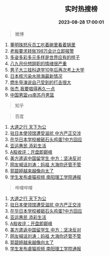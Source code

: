 <div align="center"><h2>实时热搜榜</h2><h4>2023-08-28 17:00:01</h4></div>

> 微博  

1. [董明珠怒斥员工吃着碗里看着锅里](https://s.weibo.com/weibo?q=%23%E8%91%A3%E6%98%8E%E7%8F%A0%E6%80%92%E6%96%A5%E5%91%98%E5%B7%A5%E5%90%83%E7%9D%80%E7%A2%97%E9%87%8C%E7%9C%8B%E7%9D%80%E9%94%85%E9%87%8C%23&t=31&band_rank=1&Refer=top)<br />
2. [老板要求转账198万会计立即报警](https://s.weibo.com/weibo?q=%23%E8%80%81%E6%9D%BF%E8%A6%81%E6%B1%82%E8%BD%AC%E8%B4%A6198%E4%B8%87%E4%BC%9A%E8%AE%A1%E7%AB%8B%E5%8D%B3%E6%8A%A5%E8%AD%A6%23&t=31&band_rank=2&Refer=top)<br />
3. [多姿多彩多元多样是世界应有的样子](https://s.weibo.com/weibo?q=%23%E5%A4%9A%E5%A7%BF%E5%A4%9A%E5%BD%A9%E5%A4%9A%E5%85%83%E5%A4%9A%E6%A0%B7%E6%98%AF%E4%B8%96%E7%95%8C%E5%BA%94%E6%9C%89%E7%9A%84%E6%A0%B7%E5%AD%90%23&t=31&band_rank=3&Refer=top)<br />
4. [八九月份想辞职的情绪很严重](https://s.weibo.com/weibo?q=%E5%85%AB%E4%B9%9D%E6%9C%88%E4%BB%BD%E6%83%B3%E8%BE%9E%E8%81%8C%E7%9A%84%E6%83%85%E7%BB%AA%E5%BE%88%E4%B8%A5%E9%87%8D&t=31&band_rank=4&Refer=top)<br />
5. [男子大三挂科退学10年后再次考上大学](https://s.weibo.com/weibo?q=%23%E7%94%B7%E5%AD%90%E5%A4%A7%E4%B8%89%E6%8C%82%E7%A7%91%E9%80%80%E5%AD%A610%E5%B9%B4%E5%90%8E%E5%86%8D%E6%AC%A1%E8%80%83%E4%B8%8A%E5%A4%A7%E5%AD%A6%23&t=31&band_rank=5&Refer=top)<br />
6. [日本核污染水排海最新情况](https://s.weibo.com/weibo?q=%23%E6%97%A5%E6%9C%AC%E6%A0%B8%E6%B1%A1%E6%9F%93%E6%B0%B4%E6%8E%92%E6%B5%B7%E6%9C%80%E6%96%B0%E6%83%85%E5%86%B5%23&t=31&band_rank=6&Refer=top)<br />
7. [燃冬导演说自己受到的打击很大](https://s.weibo.com/weibo?q=%23%E7%87%83%E5%86%AC%E5%AF%BC%E6%BC%94%E8%AF%B4%E8%87%AA%E5%B7%B1%E5%8F%97%E5%88%B0%E7%9A%84%E6%89%93%E5%87%BB%E5%BE%88%E5%A4%A7%23&t=31&band_rank=7&Refer=top)<br />
8. [张杰 我要唱得再久一点](https://s.weibo.com/weibo?q=%E5%BC%A0%E6%9D%B0%20%E6%88%91%E8%A6%81%E5%94%B1%E5%BE%97%E5%86%8D%E4%B9%85%E4%B8%80%E7%82%B9&t=31&band_rank=8&Refer=top)<br />
9. [中国男篮vs南苏丹男篮](https://s.weibo.com/weibo?q=%23%E4%B8%AD%E5%9B%BD%E7%94%B7%E7%AF%AEvs%E5%8D%97%E8%8B%8F%E4%B8%B9%E7%94%B7%E7%AF%AE%23&t=31&band_rank=9&Refer=top)<br />

> 知乎  


> 百度  

1. [大道之行 天下为公](https://www.baidu.com/s?wd=%E5%A4%A7%E9%81%93%E4%B9%8B%E8%A1%8C+%E5%A4%A9%E4%B8%8B%E4%B8%BA%E5%85%AC&sa=fyb_news&rsv_dl=fyb_news)<br />
2. [驻日本使领馆遭受滋扰 中方严正交涉](https://www.baidu.com/s?wd=%E9%A9%BB%E6%97%A5%E6%9C%AC%E4%BD%BF%E9%A2%86%E9%A6%86%E9%81%AD%E5%8F%97%E6%BB%8B%E6%89%B0+%E4%B8%AD%E6%96%B9%E4%B8%A5%E6%AD%A3%E4%BA%A4%E6%B6%89&sa=fyb_news&rsv_dl=fyb_news)<br />
3. [在华日本学校被砸石头鸡蛋?中方回应](https://www.baidu.com/s?wd=%E5%9C%A8%E5%8D%8E%E6%97%A5%E6%9C%AC%E5%AD%A6%E6%A0%A1%E8%A2%AB%E7%A0%B8%E7%9F%B3%E5%A4%B4%E9%B8%A1%E8%9B%8B%3F%E4%B8%AD%E6%96%B9%E5%9B%9E%E5%BA%94&sa=fyb_news&rsv_dl=fyb_news)<br />
4. [亚运惠民 添彩生活](https://www.baidu.com/s?wd=%E4%BA%9A%E8%BF%90%E6%83%A0%E6%B0%91+%E6%B7%BB%E5%BD%A9%E7%94%9F%E6%B4%BB&sa=fyb_news&rsv_dl=fyb_news)<br />
5. [A股收评：开盘即巅峰](https://www.baidu.com/s?wd=A%E8%82%A1%E6%94%B6%E8%AF%84%EF%BC%9A%E5%BC%80%E7%9B%98%E5%8D%B3%E5%B7%85%E5%B3%B0&sa=fyb_news&rsv_dl=fyb_news)<br />
6. [美方遣返中国留学生 中方：坚决反对](https://www.baidu.com/s?wd=%E7%BE%8E%E6%96%B9%E9%81%A3%E8%BF%94%E4%B8%AD%E5%9B%BD%E7%95%99%E5%AD%A6%E7%94%9F+%E4%B8%AD%E6%96%B9%EF%BC%9A%E5%9D%9A%E5%86%B3%E5%8F%8D%E5%AF%B9&sa=fyb_news&rsv_dl=fyb_news)<br />
7. [网友喊话刘涛：妈祖 大海你还管不管](https://www.baidu.com/s?wd=%E7%BD%91%E5%8F%8B%E5%96%8A%E8%AF%9D%E5%88%98%E6%B6%9B%EF%BC%9A%E5%A6%88%E7%A5%96+%E5%A4%A7%E6%B5%B7%E4%BD%A0%E8%BF%98%E7%AE%A1%E4%B8%8D%E7%AE%A1&sa=fyb_news&rsv_dl=fyb_news)<br />
8. [郭碧婷越来越像向太了](https://www.baidu.com/s?wd=%E9%83%AD%E7%A2%A7%E5%A9%B7%E8%B6%8A%E6%9D%A5%E8%B6%8A%E5%83%8F%E5%90%91%E5%A4%AA%E4%BA%86&sa=fyb_news&rsv_dl=fyb_news)<br />
9. [学生发布虐猫视频 南阳理工学院通报](https://www.baidu.com/s?wd=%E5%AD%A6%E7%94%9F%E5%8F%91%E5%B8%83%E8%99%90%E7%8C%AB%E8%A7%86%E9%A2%91+%E5%8D%97%E9%98%B3%E7%90%86%E5%B7%A5%E5%AD%A6%E9%99%A2%E9%80%9A%E6%8A%A5&sa=fyb_news&rsv_dl=fyb_news)<br />

> 哔哩哔哩  

1. [大道之行 天下为公](https://www.baidu.com/s?wd=%E5%A4%A7%E9%81%93%E4%B9%8B%E8%A1%8C+%E5%A4%A9%E4%B8%8B%E4%B8%BA%E5%85%AC&sa=fyb_news&rsv_dl=fyb_news)<br />
2. [驻日本使领馆遭受滋扰 中方严正交涉](https://www.baidu.com/s?wd=%E9%A9%BB%E6%97%A5%E6%9C%AC%E4%BD%BF%E9%A2%86%E9%A6%86%E9%81%AD%E5%8F%97%E6%BB%8B%E6%89%B0+%E4%B8%AD%E6%96%B9%E4%B8%A5%E6%AD%A3%E4%BA%A4%E6%B6%89&sa=fyb_news&rsv_dl=fyb_news)<br />
3. [在华日本学校被砸石头鸡蛋?中方回应](https://www.baidu.com/s?wd=%E5%9C%A8%E5%8D%8E%E6%97%A5%E6%9C%AC%E5%AD%A6%E6%A0%A1%E8%A2%AB%E7%A0%B8%E7%9F%B3%E5%A4%B4%E9%B8%A1%E8%9B%8B%3F%E4%B8%AD%E6%96%B9%E5%9B%9E%E5%BA%94&sa=fyb_news&rsv_dl=fyb_news)<br />
4. [亚运惠民 添彩生活](https://www.baidu.com/s?wd=%E4%BA%9A%E8%BF%90%E6%83%A0%E6%B0%91+%E6%B7%BB%E5%BD%A9%E7%94%9F%E6%B4%BB&sa=fyb_news&rsv_dl=fyb_news)<br />
5. [A股收评：开盘即巅峰](https://www.baidu.com/s?wd=A%E8%82%A1%E6%94%B6%E8%AF%84%EF%BC%9A%E5%BC%80%E7%9B%98%E5%8D%B3%E5%B7%85%E5%B3%B0&sa=fyb_news&rsv_dl=fyb_news)<br />
6. [美方遣返中国留学生 中方：坚决反对](https://www.baidu.com/s?wd=%E7%BE%8E%E6%96%B9%E9%81%A3%E8%BF%94%E4%B8%AD%E5%9B%BD%E7%95%99%E5%AD%A6%E7%94%9F+%E4%B8%AD%E6%96%B9%EF%BC%9A%E5%9D%9A%E5%86%B3%E5%8F%8D%E5%AF%B9&sa=fyb_news&rsv_dl=fyb_news)<br />
7. [网友喊话刘涛：妈祖 大海你还管不管](https://www.baidu.com/s?wd=%E7%BD%91%E5%8F%8B%E5%96%8A%E8%AF%9D%E5%88%98%E6%B6%9B%EF%BC%9A%E5%A6%88%E7%A5%96+%E5%A4%A7%E6%B5%B7%E4%BD%A0%E8%BF%98%E7%AE%A1%E4%B8%8D%E7%AE%A1&sa=fyb_news&rsv_dl=fyb_news)<br />
8. [郭碧婷越来越像向太了](https://www.baidu.com/s?wd=%E9%83%AD%E7%A2%A7%E5%A9%B7%E8%B6%8A%E6%9D%A5%E8%B6%8A%E5%83%8F%E5%90%91%E5%A4%AA%E4%BA%86&sa=fyb_news&rsv_dl=fyb_news)<br />
9. [学生发布虐猫视频 南阳理工学院通报](https://www.baidu.com/s?wd=%E5%AD%A6%E7%94%9F%E5%8F%91%E5%B8%83%E8%99%90%E7%8C%AB%E8%A7%86%E9%A2%91+%E5%8D%97%E9%98%B3%E7%90%86%E5%B7%A5%E5%AD%A6%E9%99%A2%E9%80%9A%E6%8A%A5&sa=fyb_news&rsv_dl=fyb_news)<br />
